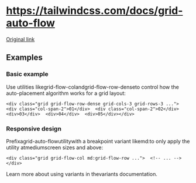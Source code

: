 # https://tailwindcss.com/docs/grid-auto-flow

[Original link](https://tailwindcss.com/docs/grid-auto-flow)

## Examples

### Basic example

Use utilities likegrid-flow-colandgrid-flow-row-denseto control how the auto-placement algorithm works for a grid layout:

```
<div class="grid grid-flow-row-dense grid-cols-3 grid-rows-3 ...">  <div class="col-span-2">01</div>  <div class="col-span-2">02</div>  <div>03</div>  <div>04</div>  <div>05</div></div>
```

### Responsive design

Prefixagrid-auto-flowutilitywith a breakpoint variant likemd:to only apply the utility atmediumscreen sizes and above:

```
<div class="grid grid-flow-col md:grid-flow-row ...">  <!-- ... --></div>
```

Learn more about using variants in thevariants documentation.
